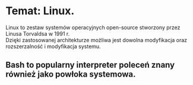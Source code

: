 # Temat: Linux.
Linux to zestaw systemów operacyjnych open-source stworzony przez Linusa Torvaldsa w 1991 r.  
Dzięki zastosowanej architekturze możliwa jest dowolna modyfikacja oraz rozszerzalność i modyfikacja systemu.
## Bash to popularny interpreter poleceń znany również jako powłoka systemowa.
